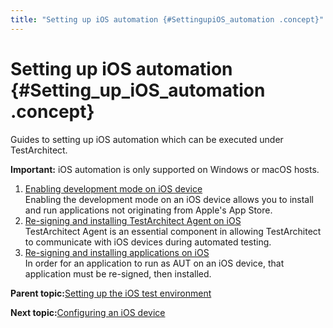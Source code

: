 ```yaml
---
title: "Setting up iOS automation {#SettingupiOS_automation .concept}"
---
```


# Setting up iOS automation {#Setting_up_iOS_automation .concept}

Guides to setting up iOS automation which can be executed under TestArchitect.

**Important:** iOS automation is only supported on Windows or macOS hosts.

1.  [Enabling development mode on iOS device](../../iOS/Topics/iOS_prerequisite_enable_development_mode.md)  
Enabling the development mode on an iOS device allows you to install and run applications not originating from Apple's App Store.
2.  [Re-signing and installing TestArchitect Agent on iOS](../../iOS/Topics/iOS_installing_TA_target_device.md)  
TestArchitect Agent is an essential component in allowing TestArchitect to communicate with iOS devices during automated testing.
3.  [Re-signing and installing applications on iOS](../../iOS/Topics/iOS_installing_applications.md)  
In order for an application to run as AUT on an iOS device, that application must be re-signed, then installed.

**Parent topic:**[Setting up the iOS test environment](../../iOS/Topics/iOS_setting_up_the_test_enviroment.md)

**Next topic:**[Configuring an iOS device](../../iOS/Topics/iOS_setting_up_installation_target_devices.md)

